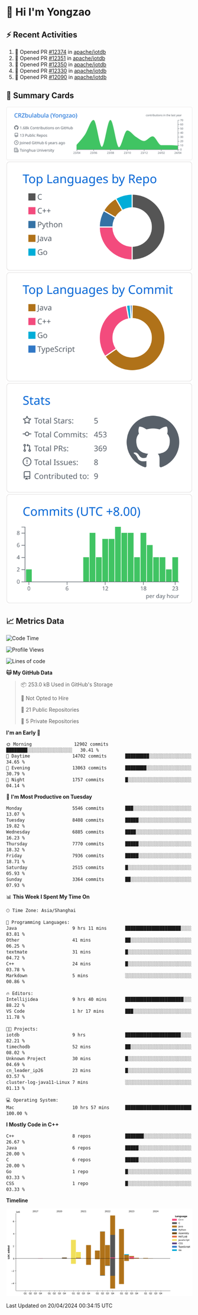# 👋 Hi I'm Yongzao

## ⚡ Recent Activities
<!--START_SECTION:activity-->
1. 💪 Opened PR [#12374](https://github.com/apache/iotdb/pull/12374) in [apache/iotdb](https://github.com/apache/iotdb)
2. 💪 Opened PR [#12351](https://github.com/apache/iotdb/pull/12351) in [apache/iotdb](https://github.com/apache/iotdb)
3. 💪 Opened PR [#12350](https://github.com/apache/iotdb/pull/12350) in [apache/iotdb](https://github.com/apache/iotdb)
4. 💪 Opened PR [#12330](https://github.com/apache/iotdb/pull/12330) in [apache/iotdb](https://github.com/apache/iotdb)
5. 💪 Opened PR [#12090](https://github.com/apache/iotdb/pull/12090) in [apache/iotdb](https://github.com/apache/iotdb)
<!--END_SECTION:activity-->

## 🎑 Summary Cards

[![](https://raw.githubusercontent.com/CRZbulabula/CRZbulabula/main/profile-summary-card-output/github/0-profile-details.svg)](https://github.com/vn7n24fzkq/github-profile-summary-cards)
[![](https://raw.githubusercontent.com/CRZbulabula/CRZbulabula/main/profile-summary-card-output/github/1-repos-per-language.svg)](https://github.com/vn7n24fzkq/github-profile-summary-cards) [![](https://raw.githubusercontent.com/CRZbulabula/CRZbulabula/main/profile-summary-card-output/github/2-most-commit-language.svg)](https://github.com/vn7n24fzkq/github-profile-summary-cards)
[![](https://raw.githubusercontent.com/CRZbulabula/CRZbulabula/main/profile-summary-card-output/github/3-stats.svg)](https://github.com/vn7n24fzkq/github-profile-summary-cards) [![](https://raw.githubusercontent.com/CRZbulabula/CRZbulabula/main/profile-summary-card-output/github/4-productive-time.svg)](https://github.com/vn7n24fzkq/github-profile-summary-cards)

## 📈 Metrics Data

<!--START_SECTION:waka-->
![Code Time](http://img.shields.io/badge/Code%20Time-630%20hrs%2047%20mins-blue)

![Profile Views](http://img.shields.io/badge/Profile%20Views-0-blue)

![Lines of code](https://img.shields.io/badge/From%20Hello%20World%20I%27ve%20Written-27.1%20million%20lines%20of%20code-blue)

**🐱 My GitHub Data** 

> 📦 253.0 kB Used in GitHub's Storage 
 > 
> 🚫 Not Opted to Hire
 > 
> 📜 21 Public Repositories 
 > 
> 🔑 5 Private Repositories 
 > 
**I'm an Early 🐤** 

```text
🌞 Morning                12902 commits       ████████░░░░░░░░░░░░░░░░░   30.41 % 
🌆 Daytime                14702 commits       █████████░░░░░░░░░░░░░░░░   34.65 % 
🌃 Evening                13063 commits       ████████░░░░░░░░░░░░░░░░░   30.79 % 
🌙 Night                  1757 commits        █░░░░░░░░░░░░░░░░░░░░░░░░   04.14 % 
```
📅 **I'm Most Productive on Tuesday** 

```text
Monday                   5546 commits        ███░░░░░░░░░░░░░░░░░░░░░░   13.07 % 
Tuesday                  8408 commits        █████░░░░░░░░░░░░░░░░░░░░   19.82 % 
Wednesday                6885 commits        ████░░░░░░░░░░░░░░░░░░░░░   16.23 % 
Thursday                 7770 commits        █████░░░░░░░░░░░░░░░░░░░░   18.32 % 
Friday                   7936 commits        █████░░░░░░░░░░░░░░░░░░░░   18.71 % 
Saturday                 2515 commits        █░░░░░░░░░░░░░░░░░░░░░░░░   05.93 % 
Sunday                   3364 commits        ██░░░░░░░░░░░░░░░░░░░░░░░   07.93 % 
```


📊 **This Week I Spent My Time On** 

```text
🕑︎ Time Zone: Asia/Shanghai

💬 Programming Languages: 
Java                     9 hrs 11 mins       █████████████████████░░░░   83.81 % 
Other                    41 mins             ██░░░░░░░░░░░░░░░░░░░░░░░   06.25 % 
textmate                 31 mins             █░░░░░░░░░░░░░░░░░░░░░░░░   04.72 % 
C++                      24 mins             █░░░░░░░░░░░░░░░░░░░░░░░░   03.78 % 
Markdown                 5 mins              ░░░░░░░░░░░░░░░░░░░░░░░░░   00.86 % 

🔥 Editors: 
Intellijidea             9 hrs 40 mins       ██████████████████████░░░   88.22 % 
VS Code                  1 hr 17 mins        ███░░░░░░░░░░░░░░░░░░░░░░   11.78 % 

🐱‍💻 Projects: 
iotdb                    9 hrs               █████████████████████░░░░   82.21 % 
timechodb                52 mins             ██░░░░░░░░░░░░░░░░░░░░░░░   08.02 % 
Unknown Project          30 mins             █░░░░░░░░░░░░░░░░░░░░░░░░   04.69 % 
cn_leader_ip26           23 mins             █░░░░░░░░░░░░░░░░░░░░░░░░   03.57 % 
cluster-log-java11-Linux 7 mins              ░░░░░░░░░░░░░░░░░░░░░░░░░   01.13 % 

💻 Operating System: 
Mac                      10 hrs 57 mins      █████████████████████████   100.00 % 
```

**I Mostly Code in C++** 

```text
C++                      8 repos             ███████░░░░░░░░░░░░░░░░░░   26.67 % 
Java                     6 repos             █████░░░░░░░░░░░░░░░░░░░░   20.00 % 
C                        6 repos             █████░░░░░░░░░░░░░░░░░░░░   20.00 % 
Go                       1 repo              █░░░░░░░░░░░░░░░░░░░░░░░░   03.33 % 
CSS                      1 repo              █░░░░░░░░░░░░░░░░░░░░░░░░   03.33 % 
```



**Timeline**

![Lines of Code chart](https://raw.githubusercontent.com/CRZbulabula/CRZbulabula/main/assets/bar_graph.png)


 Last Updated on 20/04/2024 00:34:15 UTC
<!--END_SECTION:waka-->

